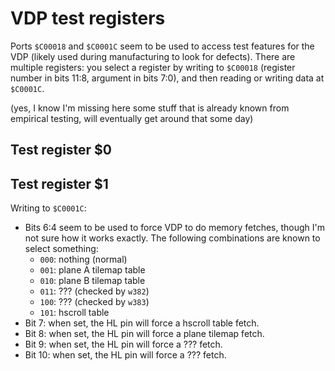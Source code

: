 # VDP test registers

Ports `$C00018` and `$C0001C` seem to be used to access test features for the VDP (likely used during manufacturing to look for defects). There are multiple registers: you select a register by writing to `$C00018` (register number in bits 11:8, argument in bits 7:0), and then reading or writing data at `$C0001C`.

(yes, I know I'm missing here some stuff that is already known from empirical testing, will eventually get around that some day)

## Test register $0

## Test register $1

Writing to `$C0001C`:

* Bits 6:4 seem to be used to force VDP to do memory fetches, though I'm not sure how it works exactly. The following combinations are known to select something:
  - `000`: nothing (normal)
  - `001`: plane A tilemap table
  - `010`: plane B tilemap table
  - `011`: ??? (checked by `w382`)
  - `100`: ??? (checked by `w383`)
  - `101`: hscroll table
* Bit 7: when set, the HL pin will force a hscroll table fetch.
* Bit 8: when set, the HL pin will force a plane tilemap fetch.
* Bit 9: when set, the HL pin will force a ??? fetch.
* Bit 10: when set, the HL pin will force a ??? fetch.
